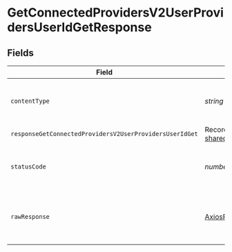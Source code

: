 # GetConnectedProvidersV2UserProvidersUserIdGetResponse


## Fields

| Field                                                                                                                   | Type                                                                                                                    | Required                                                                                                                | Description                                                                                                             |
| ----------------------------------------------------------------------------------------------------------------------- | ----------------------------------------------------------------------------------------------------------------------- | ----------------------------------------------------------------------------------------------------------------------- | ----------------------------------------------------------------------------------------------------------------------- |
| `contentType`                                                                                                           | *string*                                                                                                                | :heavy_check_mark:                                                                                                      | HTTP response content type for this operation                                                                           |
| `responseGetConnectedProvidersV2UserProvidersUserIdGet`                                                                 | Record<string, [shared.ClientFacingProviderWithStatus](../../../sdk/models/shared/clientfacingproviderwithstatus.md)[]> | :heavy_minus_sign:                                                                                                      | Successful Response                                                                                                     |
| `statusCode`                                                                                                            | *number*                                                                                                                | :heavy_check_mark:                                                                                                      | HTTP response status code for this operation                                                                            |
| `rawResponse`                                                                                                           | [AxiosResponse](https://axios-http.com/docs/res_schema)                                                                 | :heavy_minus_sign:                                                                                                      | Raw HTTP response; suitable for custom response parsing                                                                 |